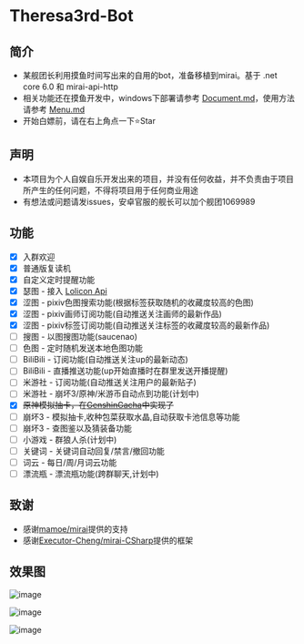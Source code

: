 # Theresa3rd-Bot

## 简介
 - 某舰团长利用摸鱼时间写出来的自用的bot，准备移植到mirai。基于 .net core 6.0 和 mirai-api-http
 - 相关功能还在摸鱼开发中，windows下部署请参考 [Document.md](https://github.com/GardenHamster/Theresa3rd-Bot/blob/main/Document.md)，使用方法请参考 [Menu.md](https://github.com/GardenHamster/Theresa3rd-Bot/blob/main/Menu.md)
 - 开始白嫖前，请在右上角点一下:star:Star

## 声明
 - 本项目为个人自娱自乐开发出来的项目，并没有任何收益，并不负责由于项目所产生的任何问题，不得将项目用于任何商业用途
 - 有想法或问题请发issues，安卓官服的舰长可以加个舰团1069989

## 功能
- [x] 入群欢迎
- [x] 普通版复读机
- [x] 自定义定时提醒功能
- [x] 瑟图 - 接入 [Lolicon Api](https://api.lolicon.app/#/setu)
- [x] 涩图 - pixiv色图搜索功能(根据标签获取随机的收藏度较高的色图)
- [x] 涩图 - pixiv画师订阅功能(自动推送关注画师的最新作品)
- [x] 涩图 - pixiv标签订阅功能(自动推送关注标签的收藏度较高的最新作品)
- [ ] 搜图 - 以图搜图功能(saucenao)
- [ ] 色图 - 定时随机发送本地色图功能
- [ ] BiliBili - 订阅功能(自动推送关注up的最新动态)
- [ ] BiliBili - 直播推送功能(up开始直播时在群里发送开播提醒)
- [ ] 米游社 - 订阅功能(自动推送关注用户的最新贴子)
- [ ] 米游社 - 崩坏3/原神/米游币自动点到功能(计划中)
- [x] ~~原神模拟抽卡，在[GenshinGacha](https://github.com/GardenHamster/GenshinGacha)中实现了~~
- [ ] 崩坏3 - 模拟抽卡,收种包菜获取水晶,自动获取卡池信息等功能
- [ ] 崩坏3 - 查图鉴以及猜装备功能
- [ ] 小游戏 - 群狼人杀(计划中)
- [ ] 关键词 - 关键词自动回复/禁言/撤回功能
- [ ] 词云 - 每日/周/月词云功能
- [ ] 漂流瓶 - 漂流瓶功能(跨群聊天,计划中)

## 致谢
- 感谢[mamoe/mirai](https://github.com/mamoe/mirai)提供的支持
- 感谢[Executor-Cheng/mirai-CSharp](https://github.com/Executor-Cheng/mirai-CSharp)提供的框架

## 效果图
![image](https://user-images.githubusercontent.com/89188316/153139063-7ec31cd9-debe-475f-8ec3-b4660f552d21.png)

![image](https://user-images.githubusercontent.com/89188316/153144525-36b177f2-7ac8-4868-bb4f-223bb6978af9.png)

![image](https://user-images.githubusercontent.com/89188316/153144700-568fb0c8-92c7-4c6e-9868-d4361ab1eb16.png)



